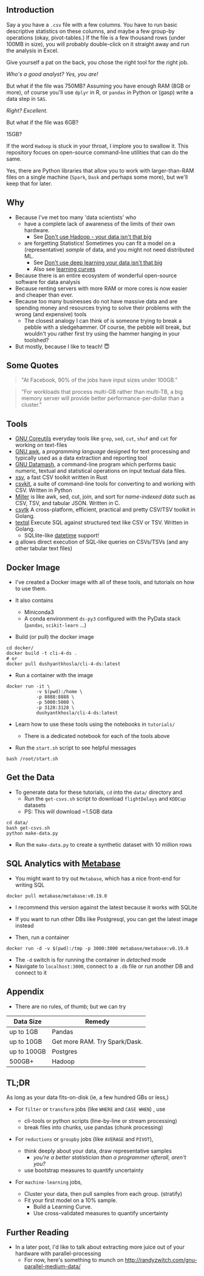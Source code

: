 ## Introduction

Say a you have a `.csv` file with a few columns. You have to run basic descriptive statistics on these columns, and maybe a few group-by operations (okay, pivot-tables.) If the file is a few thousand rows (under 100MB in size), you will probably double-click on it straight away and run the analysis in Excel.  

Give yourself a pat on the back, you chose the right tool for the right job.  

_Who's a good analyst? Yes, you are!_

But what if the file was 750MB? Assuming you have enough RAM (8GB or more), of course you'll use `dplyr` in R, or `pandas` in Python or (gasp) write a data step in `SAS`.  

_Right? Excellent._

But what if the file was 6GB?

15GB?

If the word `Hadoop` is stuck in your throat, I implore you to swallow it.
This repository focues on open-source command-line utilities that can do the same.

Yes, there are Python libraries that allow you to work with larger-than-RAM files on a single machine (`Spark`, `Dask` and perhaps some more), but we'll keep that for later.

## Why

- Because I've met too many 'data scientists' who
  - have a complete lack of awareness of the limits of their own hardware.
    - See [Don't use Hadoop - your data isn't that big](https://www.chrisstucchio.com/blog/2013/hadoop_hatred.html)
  - are forgetting Statistics! Sometimes you can fit a model on a (representative) _sample_ of data, and you might not need distributed ML.
    - See [Don't use deep learning your data isn't that big](https://simplystatistics.org/2017/05/31/deeplearning-vs-leekasso/)
    - Also see [learning curves](http://scikit-learn.org/stable/auto_examples/model_selection/plot_learning_curve.html)
- Because there is an entire ecosystem of wonderful open-source software for data analysis
- Because renting servers with more RAM or more cores is now easier and cheaper than ever.
- Because too many businesses do not have massive data and are spending money and resources trying to solve their problems with the wrong (and expensive) tools
  - The closest analogy I can think of is someone trying to break a pebble with a sledgehammer. Of course, the pebble will break, but wouldn't you rather first try using the hammer hanging in your toolshed?  
- But mostly, because I like to teach! 😇

## Some Quotes

> "At Facebook, 90% of the jobs have input sizes under 100GB."

> "For workloads that process multi-GB rather than multi-TB, a big memory server will provide better performance-per-dollar than a cluster."

## Tools

  - [GNU Coreutils](https://www.gnu.org/software/coreutils/manual/coreutils.html) everyday tools like `grep`, `sed`, `cut`, `shuf` and `cat` for working on text-files
  - [GNU awk](https://www.gnu.org/software/gawk/manual/gawk.html), a _programming language_ designed for text processing and typically used as a data extraction and reporting tool
  - [GNU Datamash](https://www.gnu.org/software/datamash/manual/html_node/Usage-Examples.html), a command-line program which performs basic numeric, textual and statistical operations on input textual data files.
  - [xsv](https://github.com/BurntSushi/xsv), a fast CSV toolkit written in Rust
  - [csvkit](http://csvkit.readthedocs.io/en/1.0.2/), a suite of command-line tools for converting to and working with CSV. Written in Python
  - [Miller](http://johnkerl.org/miller/doc/) is like awk, sed, cut, join, and sort for _name-indexed data_ such as CSV, TSV, and tabular JSON. Written in C.
  - [csvtk](http://bioinf.shenwei.me/csvtk/) A cross-platform, efficient, practical and pretty CSV/TSV toolkit in Golang.
  - [textql](https://github.com/dinedal/textql) Execute SQL against structured text like CSV or TSV. Written in Golang.
    - SQLlite-like [datetime](https://www.sqlite.org/lang_datefunc.html) support!
  - [q](http://harelba.github.io/q/examples.html) allows direct execution of SQL-like queries on CSVs/TSVs (and any other tabular text files)


## Docker Image

- I've created a Docker image with all of these tools, and tutorials on how to use them.
- It also contains
  - Miniconda3
  - A conda environment `ds-py3` configured with the PyData stack (`pandas`, `scikit-learn` ...)

- Build (or pull) the docker image

```
cd docker/
docker build -t cli-4-ds .
# or
docker pull dushyantkhosla/cli-4-ds:latest
```

- Run a container with the image

```
docker run -it \
           -v $(pwd):/home \
           -p 8888:8888 \
           -p 5000:5000 \
           -p 3128:3128 \
           dushyantkhosla/cli-4-ds:latest
```

- Learn how to use these tools using the notebooks in `tutorials/`
  - There is a dedicated notebook for each of the tools above

- Run the `start.sh` script to see helpful messages

```
bash /root/start.sh
```

## Get the Data

- To generate data for these tutorials, `cd` into the `data/` directory and
  - Run the `get-csvs.sh` script to download `flightDelays` and `KDDCup` datasets
  - PS: This will download ~1.5GB data

```
cd data/
bash get-csvs.sh
python make-data.py
```

  - Run the `make-data.py` to create a synthetic dataset with 10 million rows

## SQL Analytics with [Metabase](https://www.metabase.com/)

- You might want to try out `Metabase`, which has a nice front-end for writing SQL

```
docker pull metabase/metabase:v0.19.0
```
  - I recommend this version against the latest because it works with SQLite
  - If you want to run other DBs like Postgresql, you can get the latest image instead

- Then, run a container

```
docker run -d -v $(pwd):/tmp -p 3000:3000 metabase/metabase:v0.19.0
```

- The `-d` switch is for running the container in _detached_ mode
- Navigate to `localhost:3000`, connect to a `.db` file or run another DB and connect to it

## Appendix

- There are no rules, of thumb; but we can try

Data Size|Remedy
---|---
up to 1GB | Pandas
up to 10GB | Get more RAM. Try Spark/Dask.
up to 100GB | Postgres
500GB+ | Hadoop

## TL;DR

As long as your data fits-on-disk (ie, a few hundred GBs or less,)

- For `filter` or `transform` jobs (like `WHERE` and `CASE WHEN`) , use
  - cli-tools or python scripts (line-by-line or stream processing)
  - break files into chunks, use pandas (chunk processing)

- For `reductions` or `groupby` jobs (like `AVERAGE` and `PIVOT`),
  - think deeply about your data, draw representative samples
    - _you're a better statistician than a programmer afterall, aren't you?_
  - use bootstrap measures to quantify uncertainty

- For `machine-learning` jobs,
  - Cluster your data, then pull samples from each group. (stratify)
  - Fit your first model on a 10% sample.
    - Build a Learning Curve.
    - Use cross-validated measures to quantify uncertainty


## Further Reading

- In a later post, I'd like to talk about extracting more juice out of your hardware with parallel-processing
  - For now, here's something to munch on http://randyzwitch.com/gnu-parallel-medium-data/
